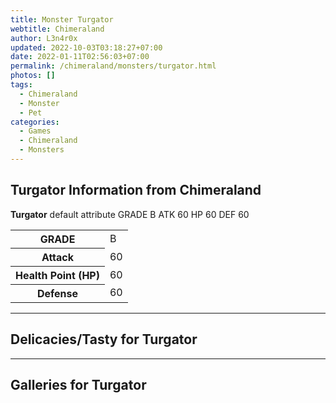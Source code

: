 ```yaml
---
title: Monster Turgator
webtitle: Chimeraland
author: L3n4r0x
updated: 2022-10-03T03:18:27+07:00
date: 2022-01-11T02:56:03+07:00
permalink: /chimeraland/monsters/turgator.html
photos: []
tags:
  - Chimeraland
  - Monster
  - Pet
categories:
  - Games
  - Chimeraland
  - Monsters
---
```


<section id="bootstrap-wrapper"><link rel="stylesheet" href="https://rawcdn.githack.com/dimaslanjaka/Web-Manajemen/bb6505ea081a75a7c845f65fb9d939276931c82f/css/bootstrap-4.5-wrapper.css"/><h2>Turgator Information from Chimeraland</h2><p><b>Turgator</b> default attribute GRADE B ATK 60 HP 60 DEF 60<table><tr><th>GRADE</th><td>B</td></tr><tr><th>Attack</th><td>60</td></tr><tr><th>Health Point (HP)</th><td>60</td></tr><tr><th>Defense</th><td>60</td></tr></table></p><hr/><h2>Delicacies/Tasty for Turgator</h2><hr/><div id="gallery"><h2>Galleries for Turgator</h2><div class="row"></div></div></section>